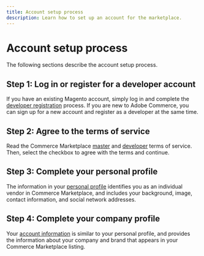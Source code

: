 ```yaml
---
title: Account setup process
description: Learn how to set up an account for the marketplace.
---
```


# Account setup process

The following sections describe the account setup process.

## Step 1: Log in or register for a developer account

If you have an existing Magento account, simply log in and complete the [developer registration](developer-register.md) process. If you are new to Adobe Commerce, you can sign up for a new account and register as a developer at the same time.

## Step 2: Agree to the terms of service

Read the Commerce Marketplace [master](https://commercemarketplace.adobe.com/legal/terms/master-terms) and [developer](https://commercemarketplace.adobe.com/legal/terms/development-terms) terms of service. Then, select the checkbox to agree with the terms and continue.

## Step 3: Complete your personal profile

The information in your [personal profile](developer-register.md) identifies you as an individual vendor in Commerce Marketplace, and includes your background, image, contact information, and social network addresses.

## Step 4: Complete your company profile

Your [account information](./profile-information.md) is similar to your personal profile, and provides the information about your company and brand that appears in your Commerce Marketplace listing.
